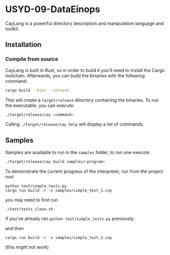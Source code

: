 # USYD-09-DataEinops

CayLang is a powerful directory description and manipulation language and toolkit.

## Installation
### Compile from source
CayLang is built in Rust, so in order to build it you'll need to install the Cargo toolchain. Afterwards, you can build the binaries with the following command:
```bash
cargo build --bins --release
```
This will create a `target/release` directory containing the binaries. To run the executable, you can execute:
```bash
./target/release/cay <command>
```
Calling `./target/release/cay help` will display a list of commands.

## Samples

Samples are available to run in the `samples` folder, to run one execute:
```bash
./target/release/cay build samples/<program>
```

To demonstrate the current progress of the interpreter, run from the project root
```
python test/simple_tests.py
cargo run build -r -v samples/simple_test_1.cay
```

you may need to first run 
```
./test/tests_clean.sh
```
if you've already ran `python test/simple_tests.py` previously.

and then 
```
cargo run build -r -v samples/simple_test_2.cay
```
(this might not work)
